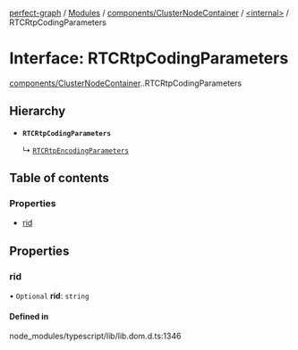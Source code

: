 [perfect-graph](../README.md) / [Modules](../modules.md) / [components/ClusterNodeContainer](../modules/components_ClusterNodeContainer.md) / [<internal\>](../modules/components_ClusterNodeContainer._internal_.md) / RTCRtpCodingParameters

# Interface: RTCRtpCodingParameters

[components/ClusterNodeContainer](../modules/components_ClusterNodeContainer.md).[<internal>](../modules/components_ClusterNodeContainer._internal_.md).RTCRtpCodingParameters

## Hierarchy

- **`RTCRtpCodingParameters`**

  ↳ [`RTCRtpEncodingParameters`](components_ClusterNodeContainer._internal_.RTCRtpEncodingParameters.md)

## Table of contents

### Properties

- [rid](components_ClusterNodeContainer._internal_.RTCRtpCodingParameters.md#rid)

## Properties

### rid

• `Optional` **rid**: `string`

#### Defined in

node_modules/typescript/lib/lib.dom.d.ts:1346

